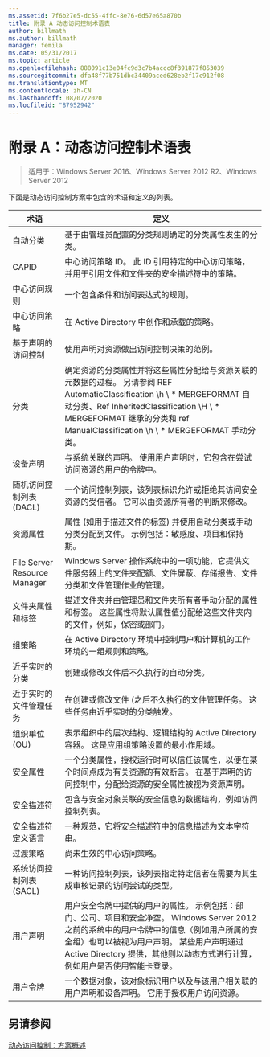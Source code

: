 ```yaml
---
ms.assetid: 7f6b27e5-dc55-4ffc-8e76-6d57e65a870b
title: 附录 A 动态访问控制术语表
author: billmath
ms.author: billmath
manager: femila
ms.date: 05/31/2017
ms.topic: article
ms.openlocfilehash: 888091c13e04fc9d3c7b4accc8f391877f853039
ms.sourcegitcommit: dfa48f77b751dbc34409aced628eb2f17c912f08
ms.translationtype: MT
ms.contentlocale: zh-CN
ms.lasthandoff: 08/07/2020
ms.locfileid: "87952942"
---
```

# <a name="appendix-a-dynamic-access-control-glossary"></a>附录 A：动态访问控制术语表

>适用于：Windows Server 2016、Windows Server 2012 R2、Windows Server 2012

下面是动态访问控制方案中包含的术语和定义的列表。

|术语|定义|
|--------|--------------|
|自动分类|基于由管理员配置的分类规则确定的分类属性发生的分类。|
|CAPID|中心访问策略 ID。 此 ID 引用特定的中心访问策略，并用于引用文件和文件夹的安全描述符中的策略。|
|中心访问规则|一个包含条件和访问表达式的规则。|
|中心访问策略|在 Active Directory 中创作和承载的策略。|
|基于声明的访问控制|使用声明对资源做出访问控制决策的范例。|
|分类|确定资源的分类属性并将这些属性分配给与资源关联的元数据的过程。 另请参阅 REF AutomaticClassification \h \\ * MERGEFORMAT 自动分类、Ref InheritedClassification \H \\ \* MERGEFORMAT 继承的分类和 ref ManualClassification \h \\ \* MERGEFORMAT 手动分类。|
|设备声明|与系统关联的声明。  使用用户声明时，它包含在尝试访问资源的用户的令牌中。|
|随机访问控制列表 (DACL)|一个访问控制列表，该列表标识允许或拒绝其访问安全资源的受信者。 它可以由资源所有者的判断来修改。|
|资源属性|属性 (如用于描述文件的标签) 并使用自动分类或手动分类分配到文件。 示例包括：敏感度、项目和保持期。|
|File Server Resource Manager|Windows Server 操作系统中的一项功能，它提供文件服务器上的文件夹配额、文件屏蔽、存储报告、文件分类和文件管理作业的管理。|
|文件夹属性和标签|描述文件夹并由管理员和文件夹所有者手动分配的属性和标签。 这些属性将默认属性值分配给这些文件夹内的文件，例如，保密或部门。|
|组策略|在 Active Directory 环境中控制用户和计算机的工作环境的一组规则和策略。|
|近乎实时的分类|创建或修改文件后不久执行的自动分类。|
|近乎实时的文件管理任务|在创建或修改文件 (之后不久执行的文件管理任务。 这些任务由近乎实时的分类触发。|
|组织单位 (OU)|表示组织中的层次结构、逻辑结构的 Active Directory 容器。 这是应用组策略设置的最小作用域。|
|安全属性|一个分类属性，授权运行时可以信任该属性，以便在某个时间点成为有关资源的有效断言。 在基于声明的访问控制中，分配给资源的安全属性被视为资源声明。|
|安全描述符|包含与安全对象关联的安全信息的数据结构，例如访问控制列表。|
|安全描述符定义语言|一种规范，它将安全描述符中的信息描述为文本字符串。|
|过渡策略|尚未生效的中心访问策略。|
|系统访问控制列表 (SACL)|一种访问控制列表，该列表指定特定信者在需要为其生成审核记录的访问尝试的类型。|
|用户声明|用户安全令牌中提供的用户的属性。 示例包括：部门、公司、项目和安全净空。  Windows Server 2012 之前的系统中的用户令牌中的信息（例如用户所属的安全组）也可以被视为用户声明。 某些用户声明通过 Active Directory 提供，其他则以动态方式进行计算，例如用户是否使用智能卡登录。|
|用户令牌|一个数据对象，该对象标识用户以及与该用户相关联的用户声明和设备声明。 它用于授权用户访问资源。|

## <a name="see-also"></a>另请参阅
[动态访问控制：方案概述](Dynamic-Access-Control--Scenario-Overview.md)




